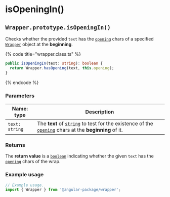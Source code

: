 # isOpeningIn()

## `Wrapper.prototype.isOpeningIn()`

Checks whether the provided `text` has the [`opening`](../../../wrap/instance/accessors/#wrap.prototype.opening) chars of a specified [`Wrapper`](../../wrapper.md) object at the **beginning**.

{% code title="wrapper.class.ts" %}
```typescript
public isOpeningIn(text: string): boolean {
  return Wrapper.hasOpening(text, this.opening);
}
```
{% endcode %}

### Parameters

| Name: type     | Description                                                                                                                                                                                                                                                   |
| -------------- | ------------------------------------------------------------------------------------------------------------------------------------------------------------------------------------------------------------------------------------------------------------- |
| `text: string` | The **text** of [`string`](https://developer.mozilla.org/en-US/docs/Web/JavaScript/Reference/Global\_Objects/String) to test for the existence of the [`opening`](../../../wrap/instance/accessors/#wrap.prototype.opening) chars at the **beginning** of it. |

### Returns

The **return value** is a [`boolean`](https://developer.mozilla.org/en-US/docs/Web/JavaScript/Reference/Global\_Objects/Boolean) indicating whether the given `text` has the [`opening`](../../../wrap/instance/accessors/#wrap.prototype.opening) chars  of the wrap.

### Example usage

```typescript
// Example usage.
import { Wrapper } from '@angular-package/wrapper';


```
